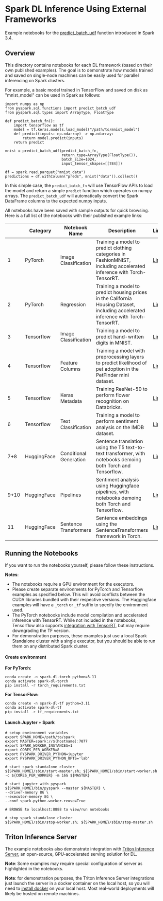 # Spark DL Inference Using External Frameworks

Example notebooks for the [predict_batch_udf](https://spark.apache.org/docs/latest/api/python/reference/api/pyspark.ml.functions.predict_batch_udf.html#pyspark.ml.functions.predict_batch_udf) function introduced in Spark 3.4.

## Overview

This directory contains notebooks for each DL framework (based on their own published examples).  The goal is to demonstrate how models trained and saved on single-node machines can be easily used for parallel inferencing on Spark clusters.

For example, a basic model trained in TensorFlow and saved on disk as "mnist_model" can be used in Spark as follows:
```
import numpy as np
from pyspark.sql.functions import predict_batch_udf
from pyspark.sql.types import ArrayType, FloatType

def predict_batch_fn():
    import tensorflow as tf
    model = tf.keras.models.load_model("/path/to/mnist_model")
    def predict(inputs: np.ndarray) -> np.ndarray:
        return model.predict(inputs)
    return predict

mnist = predict_batch_udf(predict_batch_fn,
                          return_type=ArrayType(FloatType()),
                          batch_size=1024,
                          input_tensor_shapes=[[784]])

df = spark.read.parquet("mnist_data")
predictions = df.withColumn("preds", mnist("data")).collect()
```

In this simple case, the `predict_batch_fn` will use TensorFlow APIs to load the model and return a simple `predict` function which operates on numpy arrays.  The `predict_batch_udf` will automatically convert the Spark DataFrame columns to the expected numpy inputs.

All notebooks have been saved with sample outputs for quick browsing.  
Here is a full list of the notebooks with their published example links:

|   | Category  | Notebook Name | Description | Link
| ------------- | ------------- | ------------- | ------------- | ------------- 
| 1 | PyTorch | Image Classification | Training a model to predict clothing categories in FashionMNIST, including accelerated inference with Torch-TensorRT. | [Link](https://pytorch.org/tutorials/beginner/basics/quickstart_tutorial.html)
| 2 | PyTorch | Regression | Training a model to predict housing prices in the California Housing Dataset, including accelerated inference with Torch-TensorRT. | [Link](https://github.com/christianversloot/machine-learning-articles/blob/main/how-to-create-a-neural-network-for-regression-with-pytorch.md)
| 3 | Tensorflow | Image Classification | Training a model to predict hand-written digits in MNIST. | [Link](https://github.com/tensorflow/docs/blob/master/site/en/tutorials/keras/save_and_load.ipynb)
| 4 | Tensorflow | Feature Columns | Training a model with preprocessing layers to predict likelihood of pet adoption in the PetFinder mini dataset. | [Link](https://github.com/tensorflow/docs/blob/master/site/en/tutorials/structured_data/preprocessing_layers.ipynb)
| 5 | Tensorflow | Keras Metadata | Training ResNet-50 to perform flower recognition on Databricks. | [Link](https://docs.databricks.com/en/_extras/notebooks/source/deep-learning/keras-metadata.html)
| 6 | Tensorflow | Text Classification | Training a model to perform sentiment analysis on the IMDB dataset. | [Link](https://github.com/tensorflow/docs/blob/master/site/en/tutorials/keras/text_classification.ipynb)
| 7+8 | HuggingFace | Conditional Generation | Sentence translation using the T5 text-to-text transformer, with notebooks demoing both Torch and Tensorflow. | [Link](https://huggingface.co/docs/transformers/model_doc/t5#t5) 
| 9+10 | HuggingFace | Pipelines | Sentiment analysis using Huggingface pipelines, with notebooks demoing both Torch and Tensorflow. | [Link](https://huggingface.co/docs/transformers/quicktour#pipeline-usage)
| 11 | HuggingFace | Sentence Transformers | Sentence embeddings using the SentenceTransformers framework in Torch. | [Link](https://huggingface.co/sentence-transformers)

## Running the Notebooks

If you want to run the notebooks yourself, please follow these instructions.

**Notes**: 
- The notebooks require a GPU environment for the executors.  
- Please create separate environments for PyTorch and Tensorflow examples as specified below. This will avoid conflicts between the CUDA libraries bundled with their respective versions. The Huggingface examples will have a `_torch` or `_tf` suffix to specify the environment used.
- The PyTorch notebooks include model compilation and accelerated inference with TensorRT. While not included in the notebooks, Tensorflow also supports [integration with TensorRT](https://docs.nvidia.com/deeplearning/frameworks/tf-trt-user-guide/index.html), but may require downgrading the TF version. 
- For demonstration purposes, these examples just use a local Spark Standalone cluster with a single executor, but you should be able to run them on any distributed Spark cluster.

#### Create environment

**For PyTorch:**
```
conda create -n spark-dl-torch python=3.11
conda activate spark-dl-torch
pip install -r torch_requirements.txt
```
**For TensorFlow:**
```
conda create -n spark-dl-tf python=3.11
conda activate spark-dl-tf
pip install -r tf_requirements.txt
```

#### Launch Jupyter + Spark

```
# setup environment variables
export SPARK_HOME=/path/to/spark
export MASTER=spark://$(hostname):7077
export SPARK_WORKER_INSTANCES=1
export CORES_PER_WORKER=8
export PYSPARK_DRIVER_PYTHON=jupyter
export PYSPARK_DRIVER_PYTHON_OPTS='lab'

# start spark standalone cluster
${SPARK_HOME}/sbin/start-master.sh; ${SPARK_HOME}/sbin/start-worker.sh -c ${CORES_PER_WORKER} -m 16G ${MASTER}

# start jupyter with pyspark
${SPARK_HOME}/bin/pyspark --master ${MASTER} \
--driver-memory 8G \
--executor-memory 8G \
--conf spark.python.worker.reuse=True

# BROWSE to localhost:8888 to view/run notebooks

# stop spark standalone cluster
${SPARK_HOME}/sbin/stop-worker.sh; ${SPARK_HOME}/sbin/stop-master.sh
```

## Triton Inference Server

The example notebooks also demonstrate integration with [Triton Inference Server](https://developer.nvidia.com/nvidia-triton-inference-server), an open-source, GPU-accelerated serving solution for DL.

**Note**: Some examples may require special configuration of server as highlighted in the notebooks.

**Note**: for demonstration purposes, the Triton Inference Server integrations just launch the server in a docker container on the local host, so you will need to [install docker](https://docs.docker.com/engine/install/) on your local host.  Most real-world deployments will likely be hosted on remote machines.
